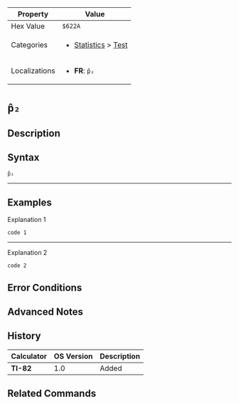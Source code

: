 | Property      | Value |
|---------------|-------|
| Hex Value     | `$622A`|
| Categories    | <ul><li>[Statistics](<../categories/Statistics.md>) > [Test](<../categories/Statistics.md#Test>)</li></ul> |
| Localizations | <ul><li><b>FR</b>: `p̂₂`</li></ul> |

# `p̂₂`

## Description




## Syntax
`p̂₂`

<hr>

## Examples

Explanation 1
```ti-basic
code 1
```
---
Explanation 2
```ti-basic
code 2
```

## Error Conditions


## Advanced Notes


## History
| Calculator | OS Version | Description |
|------------|------------|-------------|
| <b>TI-82</b> | 1.0 | Added |

## Related Commands

